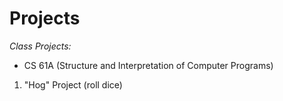 # Projects
*Class Projects:*
  - CS 61A (Structure and Interpretation of Computer Programs)
  1. "Hog" Project (roll dice)
